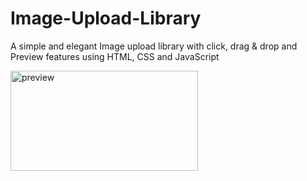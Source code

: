 # Image-Upload-Library

A simple and elegant Image upload library with click, drag &amp; drop and Preview features using HTML, CSS and JavaScript
<br>

[<img src="https://github.com/imhemayatsangin/Image-Upload-Library/blob/main/preview.jpg" 
      alt="preview" 
      width="300" 
      height="160"/>](https://imhemayatsangin.github.io/Image-Upload-Library/) <br>
